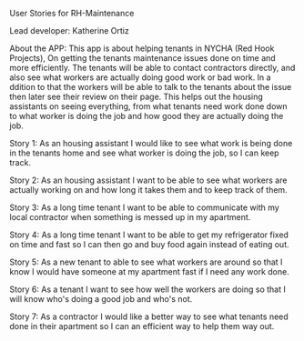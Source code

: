 User Stories for RH-Maintenance 

Lead developer: Katherine Ortiz



About the APP:
This app is about helping tenants in NYCHA (Red Hook Projects),
On getting the tenants maintenance issues done on time and more efficiently.
The tenants will be able to contact contractors directly, and also see what workers
are actually doing good work or bad work. In a ddition to that the workers will be able to talk
to the tenants about the issue then later see their review on their page.
This helps out the housing assistants on seeing everything, from what tenants need work done 
down to what worker is doing the job and how good they are actually doing the job. 


Story 1:  As an housing assistant I would like to see what work is being done in the tenants home and see what worker is doing the job, so I can keep track.

Story 2: As an housing assistant I want to be able to see what workers are actually working on and how long it takes them and to keep track of them.

Story 3: As a long time tenant I want to be able to communicate with my local contractor when something is messed up in my apartment.

Story 4: As a long time tenant I want to be able to get my refrigerator fixed on time and fast so I can then go and buy food again instead of eating out.

Story 5: As a new tenant to able to see what workers are around so that I know I would have someone at my apartment fast if I need any work done.

Story 6: As a tenant I want to see how well the workers are doing so that I will know who's doing a good job and who's not.

Story 7: As a contractor I would like a better way to see what tenants need done in their apartment so I can an efficient way to help them way out.

